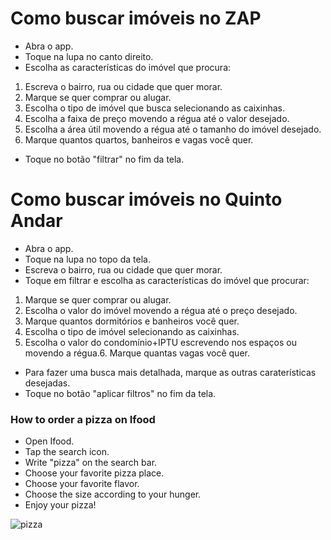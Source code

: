 # Como buscar imóveis no ZAP

* Abra o app.
* Toque na lupa no canto direito.
* Escolha as características do imóvel que procura:
1. Escreva o bairro, rua ou cidade que quer morar.
2. Marque se quer comprar ou alugar.
3. Escolha o tipo de imóvel que busca selecionando as caixinhas.
4. Escolha a faixa de preço movendo a régua até o valor desejado.
5. Escolha a área útil movendo a régua até o tamanho do imóvel desejado.
6. Marque quantos quartos, banheiros e vagas você quer.
* Toque no botão "filtrar" no fim da tela.

# Como buscar imóveis no Quinto Andar

* Abra o app.
* Toque na lupa no topo da tela.
* Escreva o bairro, rua ou cidade que quer morar.
* Toque em filtrar e escolha as características do imóvel que procurar:
1. Marque se quer comprar ou alugar.
2. Escolha o valor do imóvel movendo a régua até o preço desejado.
3. Marque quantos dormitórios e banheiros você quer.
4. Escolha o tipo de imóvel selecionando as caixinhas.
5. Escolha o valor do condomínio+IPTU escrevendo nos espaços ou movendo a régua.6. Marque quantas vagas você quer.
* Para fazer uma busca mais detalhada, marque as outras caraterísticas desejadas.
* Toque no botão "aplicar filtros" no fim da tela.

### How to order a pizza on Ifood

* Open Ifood.
* Tap the search icon.
* Write "pizza" on the search bar.
* Choose your favorite pizza place.
* Choose your favorite flavor.
* Choose the size according to your hunger.
* Enjoy your pizza!

![pizza](https://images.vexels.com/media/users/3/157222/isolated/lists/53798bcd7054e4feaef568a5cf49574b-adesivo-de-pizza.png)



